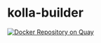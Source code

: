 # kolla-builder
[![Docker Repository on Quay](https://quay.io/repository/attcomdev/kolla-builder/status "Docker Repository on Quay")](https://quay.io/repository/attcomdev/kolla-builder)
